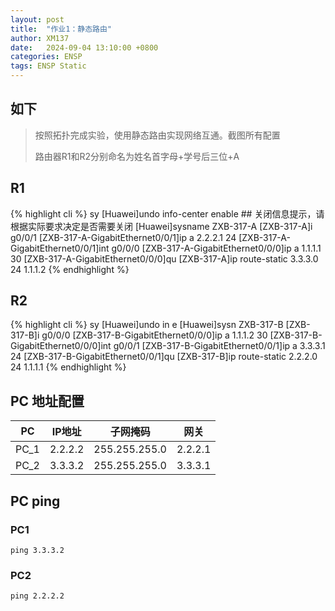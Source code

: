 ```yaml
---
layout: post
title:  "作业1：静态路由"
author: XM137
date:   2024-09-04 13:10:00 +0800
categories: ENSP
tags: ENSP Static
---
```


## 如下
> 按照拓扑完成实验，使用静态路由实现网络互通。截图所有配置
> 
> 路由器R1和R2分别命名为姓名首字母+学号后三位+A

## R1
{% highlight cli %}
<Huawei>sy
[Huawei]undo info-center enable ## 关闭信息提示，请根据实际要求决定是否需要关闭
[Huawei]sysname ZXB-317-A
[ZXB-317-A]i g0/0/1
[ZXB-317-A-GigabitEthernet0/0/1]ip a 2.2.2.1 24
[ZXB-317-A-GigabitEthernet0/0/1]int g0/0/0
[ZXB-317-A-GigabitEthernet0/0/0]ip a 1.1.1.1 30
[ZXB-317-A-GigabitEthernet0/0/0]qu
[ZXB-317-A]ip route-static 3.3.3.0 24 1.1.1.2
{% endhighlight %}

## R2
{% highlight cli %}
<Huawei>sy
[Huawei]undo in e
[Huawei]sysn ZXB-317-B
[ZXB-317-B]i g0/0/0
[ZXB-317-B-GigabitEthernet0/0/0]ip a 1.1.1.2 30
[ZXB-317-B-GigabitEthernet0/0/0]int g0/0/1
[ZXB-317-B-GigabitEthernet0/0/1]ip a 3.3.3.1 24
[ZXB-317-B-GigabitEthernet0/0/1]qu
[ZXB-317-B]ip route-static 2.2.2.0 24 1.1.1.1
{% endhighlight %}


## PC 地址配置

|     PC      |        IP地址      |      子网掩码       |        网关        |
|   :----:    |        :----:      |      :----:        |       :----:       |
|    PC_1     |       2.2.2.2      |   255.255.255.0    |       2.2.2.1      |
|    PC_2     |       3.3.3.2      |   255.255.255.0    |       3.3.3.1      |

## PC ping

### PC1
```CLI
ping 3.3.3.2
```

### PC2
```CLI
ping 2.2.2.2
```